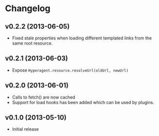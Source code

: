 # Changelog

## v0.2.2 (2013-06-05)
  - Fixed stale properties when loading different templated links from the same
    root resource.

## v0.2.1 (2013-06-03)
  - Expose `Hyperagent.resource.resolveUrl(oldUrl, newUrl)`

## v0.2.0 (2013-06-01)
  - Calls to fetch() are now cached
  - Support for load hooks has been added which can be used by plugins.

## v0.1.0 (2013-05-10)
  - Initial release
